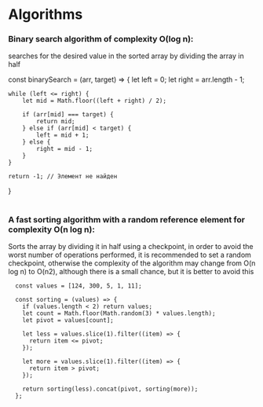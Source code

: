 # Algorithms

### Binary search algorithm of complexity O(log n):

searches for the desired value in the sorted array by dividing the array in half


const binarySearch = (arr, target) => {
    let left = 0;
    let right = arr.length - 1;

    while (left <= right) {
        let mid = Math.floor((left + right) / 2);

        if (arr[mid] === target) {
            return mid; 
        } else if (arr[mid] < target) {
            left = mid + 1;
        } else {
            right = mid - 1;
        }
    }

    return -1; // Элемент не найден
}

#
### A fast sorting algorithm with a random reference element for complexity O(n log n):

Sorts the array by dividing it in half using a checkpoint, in order to avoid the worst number of operations performed, it is recommended to set a random checkpoint, otherwise the complexity of the algorithm may change from O(n log n) to O(n2), although there is a small chance, but it is better to avoid this

```
  const values = [124, 300, 5, 1, 11];

  const sorting = (values) => {
    if (values.length < 2) return values;
    let count = Math.floor(Math.random(3) * values.length);
    let pivot = values[count];
    
    let less = values.slice(1).filter((item) => {
      return item <= pivot;
    });

    let more = values.slice(1).filter((item) => {
      return item > pivot;
    });

    return sorting(less).concat(pivot, sorting(more));
  };
```
#
